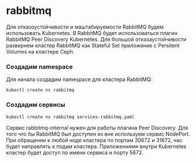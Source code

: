 # rabbitmq
Для отказоустойчивости  и маштабируемости RabbitMQ будем использовать Kubernetes.
В RabbitMQ  будет использоваться плагин RabbitMQ Peer Discovery Kubernetes. Для большой отказаустойчивости развернем кластер RabbitMQ как Stateful Set приложение с Persitent Volumes на кластере Ceph. 

### Создадим namespace
Для начала создадим namespace для кластера RabbitMQ:

 `kubectl create ns rabbitmq`
 
 ### Создадим сервисы
  `kubectl create ns rabbitmq services-rabbitmq.yaml`
 
Сервис rabbitmq-internal нужен для работы плагина Peer Discovery.
Для того что бы RabbitMQ был доступен из вне используем сервис NodePort. При обращении к любой ноде кластера по портам 30672 и 31672, нас будет направлять к подам кластера. Приложениями внутри Kubernetes кластер будет доступ по имени сервиса и порту 5672.
